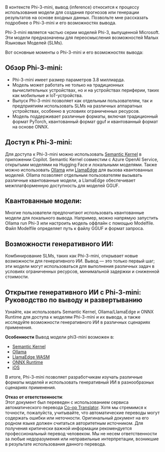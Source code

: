 <!--
CO_OP_TRANSLATOR_METADATA:
{
  "original_hash": "f1ff728038c4f554b660a36b76cbdd6e",
  "translation_date": "2025-03-27T07:55:15+00:00",
  "source_file": "md\\01.Introduction\\03\\overview.md",
  "language_code": "ru"
}
-->
В контексте Phi-3-mini, вывод (inference) относится к процессу использования модели для создания прогнозов или генерации результатов на основе входных данных. Позвольте мне рассказать подробнее о Phi-3-mini и его возможностях вывода.

Phi-3-mini является частью серии моделей Phi-3, выпущенной Microsoft. Эти модели предназначены для переосмысления возможностей Малых Языковых Моделей (SLMs).

Вот основные моменты о Phi-3-mini и его возможностях вывода:

## **Обзор Phi-3-mini:**
- Phi-3-mini имеет размер параметров 3.8 миллиарда.
- Модель может работать не только на традиционных вычислительных устройствах, но и на устройствах периферии, таких как мобильные и IoT-устройства.
- Выпуск Phi-3-mini позволяет как отдельным пользователям, так и предприятиям использовать SLMs на различных аппаратных устройствах, особенно в условиях ограниченных ресурсов.
- Модель поддерживает различные форматы, включая традиционный формат PyTorch, квантованный формат gguf и квантованный формат на основе ONNX.

## **Доступ к Phi-3-mini:**
Для доступа к Phi-3-mini можно использовать [Semantic Kernel](https://github.com/microsoft/SemanticKernelCookBook?WT.mc_id=aiml-138114-kinfeylo) в приложении Copilot. Semantic Kernel совместим с Azure OpenAI Service, открытыми моделями на Hugging Face и локальными моделями.
Также можно использовать [Ollama](https://ollama.com) или [LlamaEdge](https://llamaedge.com) для вызова квантованных моделей. Ollama позволяет отдельным пользователям вызывать различные квантованные модели, а LlamaEdge обеспечивает межплатформенную доступность для моделей GGUF.

## **Квантованные модели:**
Многие пользователи предпочитают использовать квантованные модели для локального вывода. Например, можно напрямую запустить Ollama run Phi-3 или настроить модель оффлайн с помощью Modelfile. Файл Modelfile определяет путь к файлу GGUF и формат запроса.

## **Возможности генеративного ИИ:**
Комбинирование SLMs, таких как Phi-3-mini, открывает новые возможности для генеративного ИИ. Вывод — это только первый шаг; эти модели могут использоваться для выполнения различных задач в условиях ограниченных ресурсов, минимальной задержки и сниженной стоимости.

## **Открытие генеративного ИИ с Phi-3-mini: Руководство по выводу и развертыванию**
Узнайте, как использовать Semantic Kernel, Ollama/LlamaEdge и ONNX Runtime для доступа к моделям Phi-3-mini и их вывода, а также исследуйте возможности генеративного ИИ в различных сценариях применения.

**Особенности**
Вывод модели phi3-mini возможен в:

- [Semantic Kernel](https://github.com/Azure-Samples/Phi-3MiniSamples/tree/main/semantickernel?WT.mc_id=aiml-138114-kinfeylo)
- [Ollama](https://github.com/Azure-Samples/Phi-3MiniSamples/tree/main/ollama?WT.mc_id=aiml-138114-kinfeylo)
- [LlamaEdge WASM](https://github.com/Azure-Samples/Phi-3MiniSamples/tree/main/wasm?WT.mc_id=aiml-138114-kinfeylo)
- [ONNX Runtime](https://github.com/Azure-Samples/Phi-3MiniSamples/tree/main/onnx?WT.mc_id=aiml-138114-kinfeylo)
- [iOS](https://github.com/Azure-Samples/Phi-3MiniSamples/tree/main/ios?WT.mc_id=aiml-138114-kinfeylo)

В итоге, Phi-3-mini позволяет разработчикам изучать различные форматы моделей и использовать генеративный ИИ в разнообразных сценариях применения.

**Отказ от ответственности**:  
Этот документ был переведен с использованием сервиса автоматического перевода [Co-op Translator](https://github.com/Azure/co-op-translator). Хотя мы стремимся к точности, пожалуйста, учитывайте, что автоматические переводы могут содержать ошибки или неточности. Оригинальный документ на его родном языке должен считаться авторитетным источником. Для получения критически важной информации рекомендуется профессиональный перевод человеком. Мы не несем ответственности за любые недоразумения или неправильные интерпретации, возникшие в результате использования данного перевода.